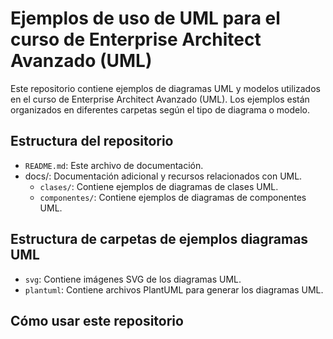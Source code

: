 # Ejemplos de uso de UML para el curso de Enterprise Architect Avanzado (UML)

Este repositorio contiene ejemplos de diagramas UML y modelos utilizados en el curso de Enterprise Architect Avanzado (UML). Los ejemplos están organizados en diferentes carpetas según el tipo de diagrama o modelo.
## Estructura del repositorio
- `README.md`: Este archivo de documentación.
- docs/: Documentación adicional y recursos relacionados con UML.
  - `clases/`: Contiene ejemplos de diagramas de clases UML.
  - `componentes/`: Contiene ejemplos de diagramas de componentes UML.
  
## Estructura de carpetas de ejemplos diagramas UML
- `svg`: Contiene imágenes SVG de los diagramas UML.
- `plantuml`: Contiene archivos PlantUML para generar los diagramas UML.
 
## Cómo usar este repositorio